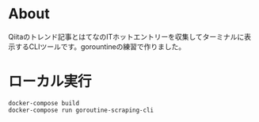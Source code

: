 # About
Qiitaのトレンド記事とはてなのITホットエントリーを収集してターミナルに表示するCLIツールです。gorountineの練習で作りました。

# ローカル実行
```
docker-compose build
docker-compose run goroutine-scraping-cli
```
